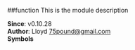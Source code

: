 <a name="module_function"></a>
##function
This is the module description

**Since**: v0.10.28  
**Author**: Lloyd <75pound@gmail.com>  
**Symbols**


